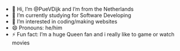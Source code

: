 - 👋 Hi, I’m @PueVDijk and I’m from the Netherlands
- 🌱 I’m currently studying for Software Developing
- 👀 I’m interested in coding/making websites
- 😄 Pronouns: he/him
- ⚡ Fun fact: I’m a huge Queen fan and i really like to game or watch movies 

<!---
PueVDijk/PueVDijk is a ✨ special ✨ repository because its `README.md` (this file) appears on your GitHub profile.
You can click the Preview link to take a look at your changes.
--->
